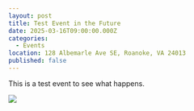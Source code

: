 ```yaml
---
layout: post
title: Test Event in the Future
date: 2025-03-16T09:00:00.000Z
categories:
  - Events
location: 128 Albemarle Ave SE, Roanoke, VA 24013
published: false
---
```

This is a test event to see what happens.

![](/assets/images/20241017_kickstarter_website_banner.png)
